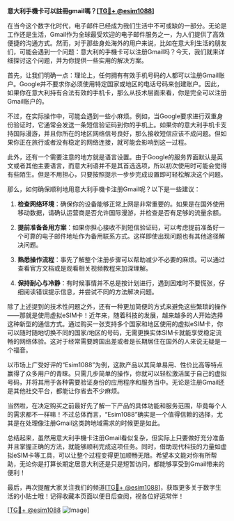 **意大利手機卡可以註冊gmail嗎？[[TG💪+ @esim1088](https://t.me/s/esim1088)]**

在当今这个数字化时代，电子邮件已经成为我们生活中不可或缺的一部分。无论是工作还是生活，Gmail作为全球最受欢迎的电子邮件服务之一，为人们提供了高效便捷的沟通方式。然而，对于那些身处海外的用户来说，比如在意大利生活的朋友们，可能会遇到一个问题：意大利的手機卡可以注册Gmail吗？今天，我们就来详细探讨这个问题，并为你提供一些实用的解决方案。

首先，让我们明确一点：理论上，任何拥有有效手机号码的人都可以注册Gmail账户。Google并不要求你必须使用特定国家或地区的电话号码来创建账户。因此，如果你在意大利持有合法有效的手机卡，那么从技术层面来看，你是完全可以注册Gmail账户的。

不过，在实际操作中，可能会遇到一些小麻烦。例如，当Google要求进行双重身份验证时，它通常会发送一条短信验证码到你的手机上。如果你的意大利手机卡支持国际漫游，并且你所在的地区网络信号良好，那么接收短信应该不成问题。但如果你正在旅行或者没有稳定的网络连接，就可能会影响到这一过程。

此外，还有一个需要注意的地方就是语言设置。由于Google的服务界面默认是英文或者其他主要语言，而意大利语并不是其首选选项，所以初次使用时可能会觉得有些陌生。但是不用担心，只要按照提示一步步完成设置即可轻松解决这个问题。

那么，如何确保顺利地用意大利手機卡注册Gmail呢？以下是一些建议：

1. **检查网络环境**：确保你的设备能够正常上网是非常重要的。如果是在国外使用移动数据，请确认运营商是否允许国际漫游，并检查是否有足够的流量余额。
   
2. **提前准备备用方案**：如果你担心接收不到短信验证码，可以考虑提前准备好一个可靠的电子邮件地址作为备用联系方式。这样即使出现问题也有其他途径解决问题。

3. **熟悉操作流程**：事先了解整个注册步骤可以帮助减少不必要的麻烦。可以通过查看官方文档或是观看相关视频教程来加深理解。

4. **保持耐心与冷静**：有时候事情并不总是按计划进行，遇到困难时不要慌张，仔细阅读错误提示信息，并尝试不同的方法解决问题。

除了上述提到的技术性问题之外，还有一种更加简便的方式来避免这些繁琐的操作——那就是使用虚拟eSIM卡！近年来，随着科技的发展，越来越多的人开始选择这种新型的通信方式。通过购买一张支持多个国家和地区使用的虚拟eSIM卡，你可以随时随地切换不同的国家/地区的号码，无需更换实体SIM卡就能享受稳定流畅的网络体验。这对于经常需要跨国出差或者是长期居住在国外的人来说无疑是一个福音。

以市场上广受好评的“Esim1088”为例，这款产品以其简单易用、性价比高等特点赢得了众多用户的青睐。只需几步简单的操作，你就可以轻松激活属于自己的虚拟号码，并将其用于各种需要验证身份的应用程序和服务当中。无论是注册Gmail还是其他社交平台，都能让你省去不少麻烦。

当然啦，在决定购买之前最好先了解一下产品的具体功能和服务范围，毕竟每个人的需求都不一样嘛！不过总体而言，“Esim1088”确实是一个值得信赖的选择，尤其是在处理像注册Gmail这类跨地域需求的时候更是如此。

总结起来，虽然用意大利手機卡注册Gmail看似复杂，但实际上只要做好充分准备并且掌握正确的方法，就能够顺利完成这项任务。同时，借助现代科技的力量如虚拟eSIM卡等工具，可以让整个过程变得更加顺畅无阻。希望本文能对你有所帮助，无论你是打算长期定居意大利还是只是短暂访问，都能够享受到Gmail带来的便利！

最后，再次提醒大家关注我们的频道[[TG💪+ @esim1088](https://t.me/s/esim1088)]，获取更多关于数字生活的小贴士哦！记得收藏本页面以便日后查阅，祝各位好运常伴！

[[TG💪+ @esim1088](https://t.me/s/esim1088) ![Image](https://i.postimg.cc/4NQfJmqS/Snipaste-2025-05-13-00-14-12.png)]